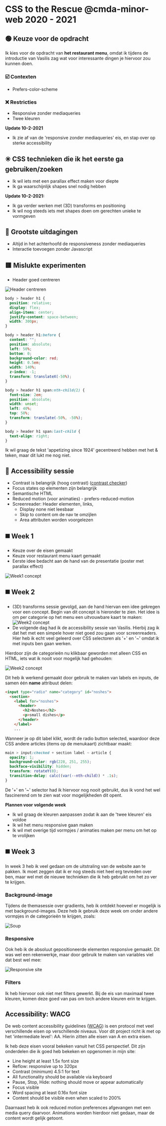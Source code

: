 # CSS to the Rescue @cmda-minor-web 2020 - 2021

## :green_circle: Keuze voor de opdracht
Ik kies voor de opdracht van **het restaurant menu**, omdat ik tijdens de introductie van Vasilis zag wat voor interessante dingen je hiervoor zou kunnen doen.

### :ballot_box_with_check: Contexten
* Prefers-color-scheme

### :x: Restricties
* Responsive zonder mediaqueries
* Twee kleuren

**Update 10-2-2021**
* Ik zie af van de 'responsive zonder mediaqueries' eis, en stap over op sterke accessibility

## :eight_spoked_asterisk: CSS technieken die ik het eerste ga gebruiken/zoeken
* Ik wil iets met een parallax effect maken voor diepte
* Ik ga waarschijnlijk shapes snel nodig hebben

**Update 10-2-2021:**
* Ik ga verder werken met (3D) transforms en positioning
* Ik wil nog steeds iets met shapes doen om gerechten unieke te vormgeven

## :large_orange_diamond: Grootste uitdagingen
* Altijd in het achterhoofd de responsiveness zonder mediaqueries
* Interactie toevoegen zonder Javascript

## :red_square: Mislukte experimenten
* Header goed centreren

![Header centreren](https://github.com/StanBankras/css-to-the-rescue-2021/blob/master/images/header-center.png?raw=true)
```css
body > header h1 {
  position: relative;
  display: flex;
  align-items: center;
  justify-content: space-between;
  width: 300px;
}

body > header h1:before {
  content: "";
  position: absolute;
  left: 50%;
  bottom: 0;
  background-color: red;
  height: 0.5em;
  width: 140%;
  z-index: -1;
  transform: translateX(-50%);
}

body > header h1 span:nth-child(2) {
  font-size: 2em;
  position: absolute;
  width: unset;
  left: 40%;
  top: 50%;
  transform: translate(-50%, -50%);
}

body > header h1 span:last-child {
  text-align: right;
}
```

Ik wil graag de tekst 'appetizing since 1924' gecentreerd hebben met het & teken, maar dit lukt me nog niet.

## :eyes: Accessibility sessie
* Contrast is belangrijk (hoog contrast) ([contrast checker](https://contrast-ratio.com/))
* Focus states op elementen zijn belangrijk
* Semantische HTML
* Reduced motion (voor animaties) - prefers-reduced-motion
* Screenreader: Header elementen, links, 
  * Display none niet leesbaar
  * Skip to content om de nav te omzijlen
  * Area attributen worden voorgelezen

## :black_medium_square: Week 1
* Keuze over de eisen gemaakt
* Keuze voor restaurant menu kaart gemaakt
* Eerste idee bedacht aan de hand van de presentatie (poster met parallax effect)

![Week1 concept](https://github.com/StanBankras/css-to-the-rescue-2021/blob/master/images/schets.jpg?raw=true)

## :black_medium_square: Week 2
* (3D) transforms sessie gevolgd, aan de hand hiervan een idee gekregen voor een concept.
Begin van dit concept is hieronder te zien. Het idee is om per categorie op het menu een uitvouwbare kaart te maken:
![Week2 concept](https://github.com/StanBankras/css-to-the-rescue-2021/blob/master/images/concept-week-1.gif?raw=true)
* De volgende dag had ik de accessibility sessie van Vasilis. Hierbij zag ik dat het met een simpele hover niet goed zou gaan voor screenreaders. Hier heb ik echt veel geleerd over CSS selectoren als '+' en '~' omdat ik met inputs ben gaan werken.

Hierdoor zijn de categorieën nu klikbaar geworden met alleen CSS en HTML, iets wat ik nooit voor mogelijk had gehouden:

![Week2 concept](https://github.com/StanBankras/css-to-the-rescue-2021/blob/master/images/concept-week-2.gif?raw=true)

Dit heb ik werkend gemaakt door gebruik te maken van labels en inputs, de samen één **name** attribuut delen:
```html
<input type="radio" name="category" id="noshes">
  <section>
    <label for="noshes">
      <header>
        <h2>Noshes</h2>
        <p>small dishes</p>
      </header>
    </label>
    ...
```

Wanneer je op dit label klikt, wordt de radio button selected, waardoor deze CSS andere articles (items op de menukaart) zichtbaar maakt:

```css
main > input:checked + section label ~ article {
  opacity: 1;
  background-color: rgb(228, 251, 255);
  backface-visibility: hidden;
  transform: rotateY(0);
  transition-delay: calc((var(--nth-child)) * .1s);
}
```

De '+' en '~' selector had ik hiervoor nog nooit gebruikt, dus ik vond het wel fascinerend om te zien wat voor mogelijkheden dit opent.

**Plannen voor volgende week**
* Ik wil graag de kleuren aanpassen zodat ik aan de 'twee kleuren' eis voldoe
* Ik wil het menu responsive gaan maken
* Ik wil met overige tijd vormpjes / animaties maken per menu om het op te vrolijken

## :black_medium_square: Week 3
In week 3 heb ik veel gedaan om de uitstraling van de website aan te pakken. Ik moet zeggen dat ik er nog steeds niet heel erg tevreden over ben, maar wel met de nieuwe technieken die ik heb gebruikt om het zo ver te krijgen.

### Background-image
Tijdens de themasessie over gradients, heb ik ontdekt hoeveel er mogelijk is met background-images. Deze heb ik gebruik deze week om onder andere vormpjes in de categorieën te krijgen, zoals:

![Soup](https://github.com/StanBankras/css-to-the-rescue-2021/blob/master/images/soup.png?raw=true)

### Responsive
Ook heb ik de absoluut gepositioneerde elementen responsive gemaakt. Dit was wel een rekenwerkje, maar door gebruik te maken van variables viel dat best wel mee:

![Responsive site](https://github.com/StanBankras/css-to-the-rescue-2021/blob/master/images/responsive.gif?raw=true)

### Filters
Ik heb hiervoor ook niet met filters gewerkt. Bij de eis van maximaal twee kleuren, komen deze goed van pas om toch andere kleuren erin te krijgen.

## Accessibility: WACG
De web content accessibility guidelines ([WCAG](https://www.w3.org/WAI/standards-guidelines/wcag/)) is een protocol met veel verschillende eisen op verschillende niveaus. Voor dit project richt ik met op het 'intermediate level': AA. Hierin zitten alle eisen van A en extra eisen. 

Ik heb deze eisen vooral bekeken vanuit het CSS perspectief. Dit zijn onderdelen die ik goed heb bekeken en opgenomen in mijn site:
- Line height at least 1.5x font size
- Reflow: responsive up to 320px
- Contrast (minimum) 4.5:1 for text
- All functionality should be available via keyboard
- Pause, Stop, Hide: nothing should move or appear automatically
- Focus visible
- Word spacing at least 0.16x font size
- Content should be visible even when scaled to 200%

Daarnaast heb ik ook reduced motion preferences afgevangen met een media query daarvoor. Animations worden hierdoor niet gedaan, maar de content wordt gelijk getoont.